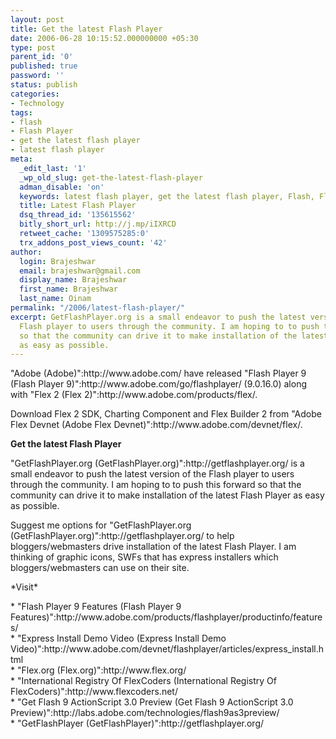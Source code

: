 ```yaml
---
layout: post
title: Get the latest Flash Player
date: 2006-06-28 10:15:52.000000000 +05:30
type: post
parent_id: '0'
published: true
password: ''
status: publish
categories:
- Technology
tags:
- flash
- Flash Player
- get the latest flash player
- latest flash player
meta:
  _edit_last: '1'
  _wp_old_slug: get-the-latest-flash-player
  adman_disable: 'on'
  keywords: latest flash player, get the latest flash player, Flash, Flash Player
  title: Latest Flash Player
  dsq_thread_id: '135615562'
  bitly_short_url: http://j.mp/iIXRCD
  retweet_cache: '1309575285:0'
  trx_addons_post_views_count: '42'
author:
  login: Brajeshwar
  email: brajeshwar@gmail.com
  display_name: Brajeshwar
  first_name: Brajeshwar
  last_name: Oinam
permalink: "/2006/latest-flash-player/"
excerpt: GetFlashPlayer.org is a small endeavor to push the latest version of the
  Flash player to users through the community. I am hoping to to push this forward
  so that the community can drive it to make installation of the latest Flash Player
  as easy as possible.
---
```

<p>"Adobe (Adobe)":http://www.adobe.com/ have released "Flash Player 9 (Flash Player 9)":http://www.adobe.com/go/flashplayer/ (9.0.16.0) along with "Flex 2 (Flex 2)":http://www.adobe.com/products/flex/.</p>
<p>Download Flex 2 SDK, Charting Component and Flex Builder 2 from "Adobe Flex Devnet (Adobe Flex Devnet)":http://www.adobe.com/devnet/flex/.</p>

<p><strong>Get the latest Flash Player</strong></p>
<p>"GetFlashPlayer.org (GetFlashPlayer.org)":http://getflashplayer.org/ is a small endeavor to push the latest version of the Flash player to users through the community. I am hoping to to push this forward so that the community can drive it to make installation of the latest Flash Player as easy as possible.</p>
<p>Suggest me options for "GetFlashPlayer.org (GetFlashPlayer.org)":http://getflashplayer.org/ to help bloggers/webmasters drive installation of the latest Flash Player. I am thinking of graphic icons, SWFs that has express installers which bloggers/webmasters can use on their site.</p>
<p>*Visit*</p>
<p>* "Flash Player 9 Features (Flash Player 9 Features)":http://www.adobe.com/products/flashplayer/productinfo/features/<br />
* "Express Install Demo Video (Express Install Demo Video)":http://www.adobe.com/devnet/flashplayer/articles/express_install.html<br />
* "Flex.org (Flex.org)":http://www.flex.org/<br />
* "International Registry Of FlexCoders (International Registry Of FlexCoders)":http://www.flexcoders.net/<br />
* "Get Flash 9 ActionScript 3.0 Preview (Get Flash 9 ActionScript 3.0 Preview)":http://labs.adobe.com/technologies/flash9as3preview/<br />
* "GetFlashPlayer (GetFlashPlayer)":http://getflashplayer.org/</p>
